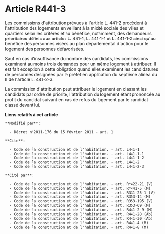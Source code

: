 # Article R441-3

Les commissions d'attribution prévues à l'article L. 441-2 procèdent à l'attribution des logements en veillant à la mixité
sociale des villes et quartiers selon les critères et au bénéfice, notamment, des demandeurs prioritaires définis aux
articles L. 441-1, L. 441-1-1 et L. 441-1-2 ainsi qu'au bénéfice des personnes visées au plan départemental d'action pour le
logement des personnes défavorisées. 

Sauf en cas d'insuffisance du nombre des candidats, les commissions examinent au moins trois demandes pour un même logement à
attribuer. Il est fait exception à cette obligation quand elles examinent les candidatures de personnes désignées par le
préfet en application du septième alinéa du II de l'article L. 441-2-3. 

La commission d'attribution peut attribuer le logement en classant les candidats par ordre de priorité, l'attribution du
logement étant prononcée au profit du candidat suivant en cas de refus du logement par le candidat classé devant lui.

**Liens relatifs à cet article**

	**Modifié par**:

	  - Décret n°2011-176 du 15 février 2011 - art. 1

	**Cite**:

	  - Code de la construction et de l'habitation. - art. L441-1
	  - Code de la construction et de l'habitation. - art. L441-1-1
	  - Code de la construction et de l'habitation. - art. L441-1-2
	  - Code de la construction et de l'habitation. - art. L441-2
	  - Code de la construction et de l'habitation. - art. L441-2-3

	**Cité par**:

	  - Code de la construction et de l'habitation. - art. R*422-21 (V)
	  - Code de la construction et de l'habitation. - art. R*441-5 (M)
	  - Code de la construction et de l'habitation. - art. R331-25-1 (V)
	  - Code de la construction et de l'habitation. - art. R353-14 (M)
	  - Code de la construction et de l'habitation. - art. R353-195 (V)
	  - Code de la construction et de l'habitation. - art. R353-69 (M)
	  - Code de la construction et de l'habitation. - art. R441-2-9 (M)
	  - Code de la construction et de l'habitation. - art. R441-28 (Ab)
	  - Code de la construction et de l'habitation. - art. R441-30 (Ab)
	  - Code de la construction et de l'habitation. - art. R441-4 (M)
	  - Code de la construction et de l'habitation. - art. R441-8 (M)
